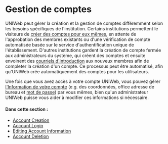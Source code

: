 # Gestion de comptes

UNIWeb peut gérer la création et la gestion de comptes différemment selon les besoins spécifiques de l'institution. Certains institutions permettent le visiteurs de [créer des comptes pour eux mêmes](account-creation.md#creating-your-uniweb-account-from-an-institutions-uniweb-website), en attente de l'approbation des membres existants ou d'une vérification de compte automatisée basée sur le service d'authentification unique de l'établissement. D'autres institutions gardent la création de compte fermée aux administrateurs du système, qui créent des comptes et ensuite envoinent des [courriels d'introduction](account-creation.md#creating-your-uniweb-account-from-an-invitation-email) aux nouveux membres afin de completer la création d'un compte. Ce processus peut être automatisé, afin qu'UNIWeb crée automatiquement des comptes pour les utilisateurs.

Une fois que vous avez accès à votre compte UNIWeb, vous pouvez gérer [l'Information de votre compte](member-account-information.md#editing-your-membership-information) \(e.g. des coordonnées, office adresse de bureau et [mot de passe](account-login.md#resetting-your-uniweb-account-password)\) par vous mêmes, bien qu'un administrateur UNIWeb puisse vous aider à modifier ces informations si nécessaire.

#### Dans cette section :

* [Account Creation](account-creation.md)
* [Account Login](account-login.md)
* [Editing Account Information](member-account-information.md)
* [Account Deletion](account-deletion.md)

